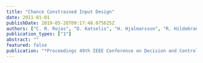 ```yaml
---
title: "Chance Constrained Input Design"
date: 2011-01-01
publishDate: 2019-05-28T09:17:48.075625Z
authors: ["C. R. Rojas", "D. Katselis", "H. Hjalmarsson", "R. Hildebrand", "M. Bengtsson"]
publication_types: ["1"]
abstract: ""
featured: false
publication: "*Proceedings 49th IEEE Conference on Decision and Control*"
---
```


